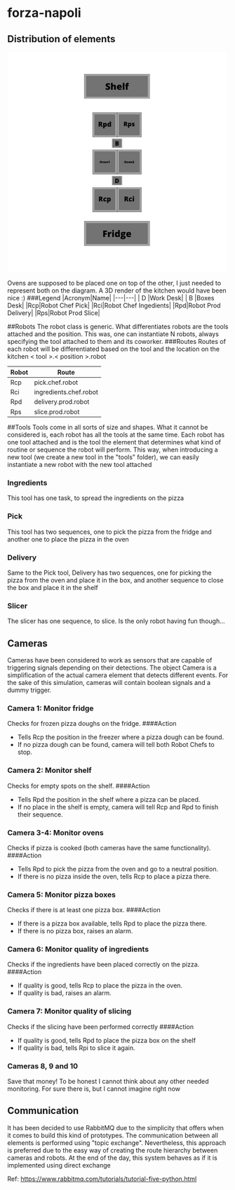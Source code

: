 # forza-napoli

## Distribution of elements
![Distribution](assets/kitchen_distribution.png)

Ovens are supposed to be placed one on top of the other, I just needed to represent both on the diagram.
A 3D render of the kitchen would have been nice :)
###Legend
|Acronym|Name|
|---|---|
| D |Work Desk|
| B |Boxes Desk|
|Rcp|Robot Chef Pick|
|Rci|Robot Chef Ingedients|
|Rpd|Robot Prod Delivery|
|Rps|Robot Prod Slice|

##Robots
The robot class is generic. What differentiates robots are the tools attached and the position. 
This was, one can instantiate N robots, always specifying the tool attached to them and its coworker.
###Routes
Routes of each robot will be differentiated based on the tool and the location on the kitchen
< tool >.< position >.robot

|Robot|Route|
|---|---|
|Rcp|pick.chef.robot|
|Rci|ingredients.chef.robot|
|Rpd|delivery.prod.robot|
|Rps|slice.prod.robot|

##Tools
Tools come in all sorts of size and shapes. What it cannot be considered is, each robot has all the tools at the 
same time. Each robot has one tool attached and is the tool the element that determines what kind of routine or 
sequence the robot will perform. This way, when introducing a new tool (we create a new tool in the "tools" folder), 
we can easily instantiate a new robot with the new tool attached
### Ingredients
This tool has one task, to spread the ingredients on the pizza

### Pick
This tool has two sequences, one to pick the pizza from the fridge and another one to place the pizza in the oven

### Delivery
Same to the Pick tool, Delivery has two sequences, one for picking the pizza from the oven and place it in the box, 
and another sequence to close the box and place it in the shelf

### Slicer
The slicer has one sequence, to slice. Is the only robot having fun though...

## Cameras
Cameras have been considered to work as sensors that are capable of triggering signals depending on their detections. 
The object Camera is a simplification of the actual camera element that detects different events. For the sake of this
simulation, cameras will contain boolean signals and a dummy trigger.

### Camera 1: Monitor fridge
Checks for frozen pizza doughs on the fridge.
####Action
- Tells Rcp the position in the freezer where a pizza dough can be found.
- If no pizza dough can be found, camera will tell both Robot Chefs to stop.

### Camera 2: Monitor shelf
Checks for empty spots on the shelf.
####Action
- Tells Rpd the position in the shelf where a pizza can be placed.
- If no place in the shelf is empty, camera will tell Rcp and Rpd to finish their sequence.

### Camera 3-4: Monitor ovens
Checks if pizza is cooked (both cameras have the same functionality).
####Action
- Tells Rpd to pick the pizza from the oven and go to a neutral position.
- If there is no pizza inside the oven, tells Rcp to place a pizza there.

### Camera 5: Monitor pizza boxes
Checks if there is at least one pizza box.
####Action
- If there is a pizza box available, tells Rpd to place the pizza there.
- If there is no pizza box, raises an alarm.

### Camera 6: Monitor quality of ingredients
Checks if the ingredients have been placed correctly on the pizza.
####Action
- If quality is good, tells Rcp to place the pizza in the oven.
- If quality is bad, raises an alarm.

### Camera 7: Monitor quality of slicing
Checks if the slicing have been performed correctly
####Action
- If quality is good, tells Rpd to place the pizza box on the shelf
- If quality is bad, tells Rpi to slice it again.

### Cameras 8, 9 and 10
Save that money! To be honest I cannot think about any other needed monitoring. For sure there is, 
but I cannot imagine right now

## Communication
It has been decided to use RabbitMQ due to the simplicity that offers when it comes to build this kind of prototypes.
The communication between all elements is performed using "topic exchange". Nevertheless, this approach is preferred
due to the easy way of creating the route hierarchy between cameras and robots. At the end of the day, 
this system behaves as if it is implemented using direct exchange

Ref: https://www.rabbitmq.com/tutorials/tutorial-five-python.html